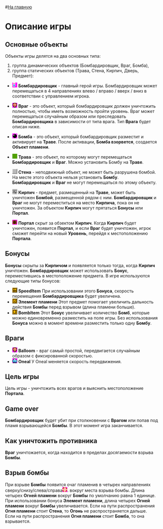 #[На главную](../README.md)
# Описание игры

## Основные объекты
Объекты игры делятся на два основных типа: 
 1. группа динамических объектов (Бомбардировщик, Враг, Бомба),
 2. группа статических объектов (Трава, Стена, Кирпич, Дверь, Предмет):

 - ![](res/sprites/player_down.png) **Бомбардировщик** - главный герой игры. 
Бомбардировщик может перемещаться в 4 направлениях влево / вправо / вверх / вниз в соответствии с управлением игрока.

 - ![](res/sprites/balloom_left1.png) **Враг** - это объект, который бомбардировщик должен уничтожить полностью, чтобы иметь возможность пройти уровень. 
Враг может перемещаться случайным образом или преследовать **Бомбардировщика** в зависимости от типа врага. 
Тип **Врага** будет описан ниже.

 - ![](res/sprites/bomb.png) **Бомба** - это объект, который бомбардировщик разместит и активирует на **Траве**. 
После активации, **Бомба взорвется**, создается **Объект пламени**.

 - ![](res/sprites/grass.png) **Трава** - это объект, по которому могут перемещаться **Бомбардировщик** и **Враг**. 
Можно установить Бомбу на **Траве**.

 - ![](res/sprites/wall.png) **Стена** - неподвижный объект, не может быть разрушена бомбой. 
На месте этого объекта нельзя установить **Бомбу**. **Бомбардировщик** и **Враг** не могут перемещаться по этому объекту.

 - ![](res/sprites/brick.png) **Кирпич** - предмет, размещенный на **Траве**, может быть уничтожен **Бомбой**, размещенной рядом с ним.
**Бомбардировщик** и **Враг** не могут переместиться на место **Кирпича**, пока он не уничтожен.
За объектом **Кирпич** могут прятаться **Бонусы** или **Портал**.

 - ![](res/sprites/portal.png) **Портал** скрыт за обзектом **Кирпич**. 
Когда **Кирпич** будет уничтожен, появится **Портал**, и если **Враг** будет уничтожен, игрок сможет перейти на новый **Уровень**, перейдя к местоположению **Портала**.

## Бонусы
**Бонусы** скрыты за **Кирпичом** и появляется только тогда, когда **Кирпич** уничтожен. 
**Бомбардировщик** может использовать **Бонус**, переместившись в местоположение предмета. 
В игре используются следующие типы бонусов:

- ![](res/sprites/powerup_speed.png) **SpeedItem** При использовании этого **Бонуса**, скорость перемещения **Бомбардировщика** будет увеличена.
- ![](res/sprites/powerup_flames.png) **Элемент пламени** Этот предмет помогает увеличить дальность действия **Бомбы** перед взрывом (длина пламени больше).
- ![](res/sprites/powerup_bombs.png) **BombItem** Этот **Бонус** увеличивает количество **Бомб**, которые можно единовременно разместить на поле игры.
Без использования **Бонуса** можно в момент времени разместить только одну **Бомбу**.

## Враги

- ![](res/sprites/balloom_left1.png) **Balloom** - враг самый простой, передвигается случайным образом с фиксированной скоростью.
- ![](res/sprites/oneal_left1.png) **Oneal** У Oneal меняется скорость передвижения.

## Цель игры 
Цель игры - уничтожить всех врагов и выяснить местоположение **Портала**.

## Game over
**Бомбардировщик** будет убит при столкновении с **Врагом** или попав под пламя взрывающейся **Бомбы**. 
В этот момент игра заканчивается.

## Как уничтожить противника
**Враг** уничтожается, когда находится в пределах досягаемости взрыва **Бомбы**.

## Взрыв бомбы
При взрыве **Бомбы** появится очаг пламенив в четырех направлениях сверху/снизу/слева/справа![](res/sprites/bomb_exploded.png).
вокруг места взрыва бомбы. 
Длина четырех **Огней пламени** вокруг **Бомбы** по умолчанию равна 1 единице.
При использовании бонуса **Элемент пламени**, длина четырех **Огней пламени** вокруг **Бомбы** увеличивается.
Если на пути распространения **Огня пламени** стоит **Стена**, то **Огонь** не распространяется дальше.
Если на пути распространения **Огня пламени** стоит **Бомба**, то она взрывается.
